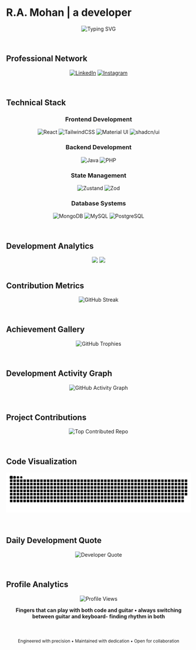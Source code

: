 # R.A. Mohan | a developer

<div align="center">
  
  ![Typing SVG](https://readme-typing-svg.demolab.com?font=JetBrains+Mono&weight=600&size=28&duration=3000&pause=1000&color=58A6FF&center=true&vCenter=true&width=600&height=70&lines=a+developer;a+songwriter/singer;problem+Solver;code+enthusiast;building+digital+solutions)
  
</div>

<br>

## Professional Network

<div align="center">
  
  [![LinkedIn](https://img.shields.io/badge/LinkedIn-0077B5?style=for-the-badge&logo=linkedin&logoColor=white&labelColor=0077B5)](https://linkedin.com/in/r-a-mohan)
  [![Instagram](https://img.shields.io/badge/Instagram-E4405F?style=for-the-badge&logo=Instagram&logoColor=white&labelColor=E4405F)](https://instagram.com/r.a.mon_)
  
</div>

<br>

## Technical Stack

<div align="center">

### Frontend Development
![React](https://img.shields.io/badge/React-20232A?style=for-the-badge&logo=react&logoColor=61DAFB)
![TailwindCSS](https://img.shields.io/badge/Tailwind_CSS-38B2AC?style=for-the-badge&logo=tailwind-css&logoColor=white)
![Material UI](https://img.shields.io/badge/Material_UI-0081CB?style=for-the-badge&logo=mui&logoColor=white)
![shadcn/ui](https://img.shields.io/badge/shadcn/ui-000000?style=for-the-badge&logo=shadcnui&logoColor=white)

### Backend Development
![Java](https://img.shields.io/badge/Java-ED8B00?style=for-the-badge&logo=openjdk&logoColor=white)
![PHP](https://img.shields.io/badge/PHP-777BB4?style=for-the-badge&logo=php&logoColor=white)

### State Management
![Zustand](https://img.shields.io/badge/Zustand-FF6B35?style=for-the-badge&logo=react&logoColor=white)
![Zod](https://img.shields.io/badge/Zod-3E67B1?style=for-the-badge&logo=zod&logoColor=white)

### Database Systems
![MongoDB](https://img.shields.io/badge/MongoDB-4EA94B?style=for-the-badge&logo=mongodb&logoColor=white)
![MySQL](https://img.shields.io/badge/MySQL-005C84?style=for-the-badge&logo=mysql&logoColor=white)
![PostgreSQL](https://img.shields.io/badge/PostgreSQL-316192?style=for-the-badge&logo=postgresql&logoColor=white)

</div>

<br>

## Development Analytics

<div align="center">
  
  <img height="180em" src="https://github-readme-stats-sigma-five.vercel.app/api?username=Ramoniswack&show_icons=true&theme=tokyonight&include_all_commits=true&count_private=true&hide_border=true&bg_color=0D1117&title_color=58A6FF&icon_color=58A6FF&text_color=C9D1D9&border_radius=10"/>
  
  <img height="180em" src="https://github-readme-stats-sigma-five.vercel.app/api/top-langs/?username=Ramoniswack&layout=compact&theme=tokyonight&hide_border=true&bg_color=0D1117&title_color=58A6FF&text_color=C9D1D9&border_radius=10"/>
  
</div>

<br>

## Contribution Metrics

<div align="center">
  
  ![GitHub Streak](https://github-readme-streak-stats-salesp07.vercel.app/?user=Ramoniswack&theme=tokyonight&hide_border=true&background=0D1117&stroke=58A6FF&ring=58A6FF&fire=FF6B6B&currStreakNum=C9D1D9&sideNums=C9D1D9&currStreakLabel=58A6FF&sideLabels=58A6FF&dates=8B949E&border_radius=10)
  
</div>

<br>

## Achievement Gallery

<div align="center">
  
  ![GitHub Trophies](https://github-profile-trophy.vercel.app/?username=Ramoniswack&theme=radical&no-frame=false&no-bg=false&margin-w=4)
  
</div>

<br>

## Development Activity Graph

<div align="center">

  ![GitHub Activity Graph](https://github-readme-activity-graph.vercel.app/graph?username=Ramoniswack&theme=tokyo-night&bg_color=0D1117&color=58A6FF&line=58A6FF&point=FF6B6B&area=true&hide_border=true&radius=10&custom_title=Development+Activity+Timeline)

</div>

<br>

## Project Contributions

<div align="center">
  
  ![Top Contributed Repo](https://github-contributor-stats.vercel.app/api?username=Ramoniswack&limit=5&theme=dark&combine_all_yearly_contributions=true)
  
</div>

<br>

## Code Visualization

<div align="center">
  
  ![Snake animation](https://github.com/Ramoniswack/Ramoniswack/blob/output/github-snake-dark.svg)
  
</div>

<br>

## Daily Development Quote

<div align="center">
  
  ![Developer Quote](https://quotes-github-readme.vercel.app/api?type=horizontal&theme=radical)
  
</div>

<br>

## Profile Analytics

<div align="center">
  
  ![Profile Views](https://komarev.com/ghpvc/?username=Ramoniswack&color=58A6FF&style=for-the-badge&label=Profile+Views)
  
  **Fingers that can play with both code and guitar • always switching between guitar and keyboard- finding rhythm in both**
  
</div>

<br>

<div align="center">
  
  <sub>Engineered with precision • Maintained with dedication • Open for collaboration</sub>
</div>
